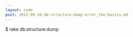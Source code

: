 ```yaml
---
layout: code
post: 2013-09-26-db-structure-dump-error_the-basics.md
---
```



$ rake db:structure:dump
